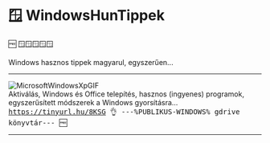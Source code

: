 # 🪟 WindowsHunTippek
🆓 
🪟🪟🪟🪟🪟

Windows hasznos tippek magyarul, egyszerűen...<hr>
![MicrosoftWindowsXpGIF](https://github.com/user-attachments/assets/04ee81b1-2be0-4aec-a4e1-d5866545edbc) <br>Aktiválás, Windows és Office telepítés, hasznos (ingyenes) programok, egyszerűsített módszerek a Windows gyorsításra...
<tt font-weight="bold"><a href="https://tinyurl.hu/8KSG">https://tinyurl.hu/8KSG 👌 ---%PUBLIKUS-WINDOWS% gdrive könyvtár--- 🆓 </a></tt>
<hr>

